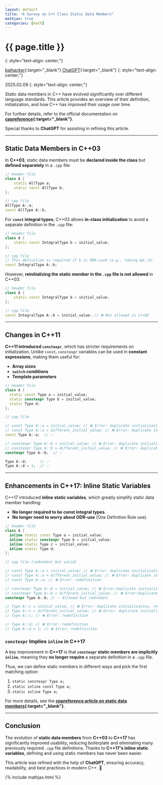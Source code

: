 ```yaml
---
layout: default
title: "A Survey on C++ Class Static Data Members"
mathjax: true
categories: [math]
---
```


<h1>{{ page.title }}</h1>
{: style="text-align: center;"}

[baihacker](https://github.com/baihacker){:target="_blank"}
[ChatGPT](https://chatgpt.com/){:target="_blank"}
{: style="text-align: center;"}

2025.02.09
{: style="text-align: center;"}

Static data members in C++ have evolved significantly over different language standards. This article provides an overview of their definition, initialization, and how C++ has improved their usage over time.

For further details, refer to the official documentation on **[cppreference](https://en.cppreference.com/w/cpp/language/static#Static_data_members){:target="_blank"}**.

Special thanks to **ChatGPT** for assisting in refining this article.

---

## **Static Data Members in C++03**

In **C++03**, static data members must be **declared inside the class** but **defined separately** in a `.cpp` file:

```cpp
// header file
class A {
    static AllType a;
    static const AllType b;
};

// cpp file
AllType A::a;
const AllType A::b;
```

For **`const` integral types**, C++03 allows **in-class initialization** to avoid a separate definition in the `.cpp` file:

```cpp
// header file
class A {
    static const IntegralType b = initial_value;
};

// cpp file
// This definition is required if b is ODR-used (e.g., taking &A::b).
const IntegralType A::b;
```

However, **reinitializing the static member in the `.cpp` file is not allowed** in C++03:

```cpp
// header file
class A {
    static const IntegralType b = initial_value;
};

// cpp file
const IntegralType A::b = initial_value; // ❌ Not allowed in C++03
```

---

## **Changes in C++11**

**C++11 introduced `constexpr`**, which has stricter requirements on initialization. Unlike `const`, `constexpr` variables can be used in **constant expressions**, making them useful for:
- **Array sizes**
- **`switch` conditions**
- **Template parameters**

```cpp
// header file
class A {
  static const Type a = initial_value;
  static constexpr Type b = initial_value;
  static Type d;
};

// cpp file

// const Type A::a = initial_value; // ❌ Error: duplicate initialization
// const Type A::a = different_initial_value; // ❌ Error: duplicate initialization
const Type A::a;  // ✅

// constexpr Type A::b = initial_value; // ❌ Error: duplicate initialization
// constexpr Type A::b = different_initial_value; // ❌ Error: duplicate initialization
constexpr Type A::b;  // ✅

Type A::d;      // ✅
Type A::d = 1;  // ✅
```

---

## **Enhancements in C++17: Inline Static Variables**

C++17 introduced **inline static variables**, which greatly simplify static data member handling:

- **No longer required to be const integral types**.
- **No longer need to worry about ODR-use** (One Definition Rule use).

```cpp
// header file
class A {
  inline static const Type a = initial_value;
  inline static constexpr Type b = initial_value;
  inline static Type c = initial_value;
  inline static Type d;
};

// cpp file (redundant but valid)

// const Type A::a = initial_value; // ❌ Error: duplicate initialization, redefinition
// const Type A::a = different_initial_value; // ❌ Error: duplicate initialization, redefinition
// const Type A::a; // ❌ Error: redefinition

// constexpr Type A::b = initial_value; // ❌ Error:duplicate initialization
// constexpr Type A::b = different_initial_value; // ❌ Error:duplicate initialization
constexpr Type A::b; // ✅ Allowed but redundant

// Type A::c = initial_value; // ❌ Error: duplicate initialization, redefinition
// Type A::c = different_initial_value; // ❌ Error: duplicate initialization, redefinition
// Type A::c; // ❌ Error: redefinition

// Type A::d; // ❌ Error: redefinition
// Type A::d = 1; // ❌ Error: redefinition

```

### **`constexpr` Implies `inline` in C++17**

A key improvement in **C++17** is that **`constexpr` static members are implicitly `inline`**, meaning they **no longer require** a separate definition in a `.cpp` file.

Thus, we can define static members in different ways and pick the first matching option:

1. `static constexpr Type a;`
2. `static inline const Type a;`
3. `static inline Type a;`

For more details, see the **[cppreference article on static data members](https://en.cppreference.com/w/cpp/language/static#Static_data_members){:target="_blank"}**.

---

## **Conclusion**

The evolution of **static data members** from **C++03** to **C++17** has significantly improved usability, reducing boilerplate and eliminating many previously required `.cpp` file definitions. Thanks to **C++17's inline static variables**, defining and using static members has never been easier.

This article was refined with the help of **ChatGPT**, ensuring accuracy, readability, and best practices in modern C++. 🚀

{% include mathjax.html %}
